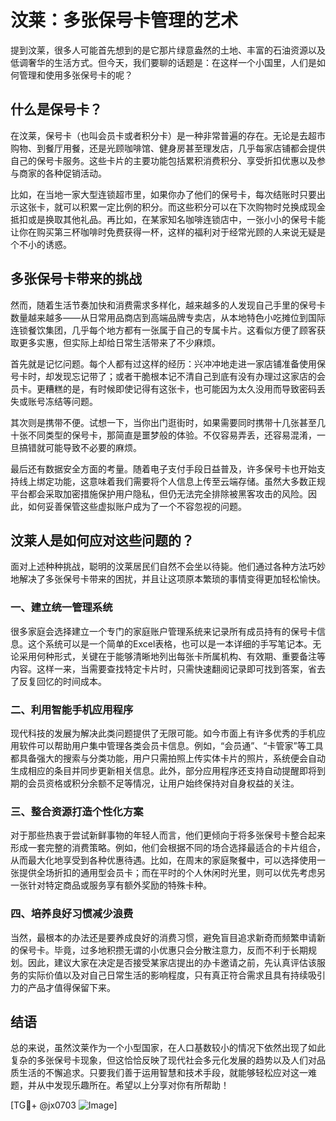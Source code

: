 # 汶莱：多张保号卡管理的艺术

提到汶莱，很多人可能首先想到的是它那片绿意盎然的土地、丰富的石油资源以及低调奢华的生活方式。但今天，我们要聊的话题是：在这样一个小国里，人们是如何管理和使用多张保号卡的呢？

## 什么是保号卡？

在汶莱，保号卡（也叫会员卡或者积分卡）是一种非常普遍的存在。无论是去超市购物、到餐厅用餐，还是光顾咖啡馆、健身房甚至理发店，几乎每家店铺都会提供自己的保号卡服务。这些卡片的主要功能包括累积消费积分、享受折扣优惠以及参与商家的各种促销活动。

比如，在当地一家大型连锁超市里，如果你办了他们的保号卡，每次结账时只要出示这张卡，就可以积累一定比例的积分。而这些积分可以在下次购物时兑换成现金抵扣或是换取其他礼品。再比如，在某家知名咖啡连锁店中，一张小小的保号卡能让你在购买第三杯咖啡时免费获得一杯，这样的福利对于经常光顾的人来说无疑是个不小的诱惑。

## 多张保号卡带来的挑战

然而，随着生活节奏加快和消费需求多样化，越来越多的人发现自己手里的保号卡数量越来越多——从日常用品商店到高端品牌专卖店，从本地特色小吃摊位到国际连锁餐饮集团，几乎每个地方都有一张属于自己的专属卡片。这看似方便了顾客获取更多实惠，但实际上却给日常生活带来了不少麻烦。

首先就是记忆问题。每个人都有过这样的经历：兴冲冲地走进一家店铺准备使用保号卡时，却发现忘记带了；或者干脆根本记不清自己到底有没有办理过这家店的会员卡。更糟糕的是，有时候即使记得有这张卡，也可能因为太久没用而导致密码丢失或账号冻结等问题。

其次则是携带不便。试想一下，当你出门逛街时，如果需要同时携带十几张甚至几十张不同类型的保号卡，那简直是噩梦般的体验。不仅容易弄丢，还容易混淆，一旦搞错就可能导致不必要的麻烦。

最后还有数据安全方面的考量。随着电子支付手段日益普及，许多保号卡也开始支持线上绑定功能，这意味着我们需要将个人信息上传至云端存储。虽然大多数正规平台都会采取加密措施保护用户隐私，但仍无法完全排除被黑客攻击的风险。因此，如何妥善保管这些虚拟账户成为了一个不容忽视的问题。

## 汶莱人是如何应对这些问题的？

面对上述种种挑战，聪明的汶莱居民们自然不会坐以待毙。他们通过各种方法巧妙地解决了多张保号卡带来的困扰，并且让这项原本繁琐的事情变得更加轻松愉快。

### 一、建立统一管理系统

很多家庭会选择建立一个专门的家庭账户管理系统来记录所有成员持有的保号卡信息。这个系统可以是一个简单的Excel表格，也可以是一本详细的手写笔记本。无论采用何种形式，关键在于能够清晰地列出每张卡所属机构、有效期、重要备注等内容。这样一来，当需要查找特定卡片时，只需快速翻阅记录即可找到答案，省去了反复回忆的时间成本。

### 二、利用智能手机应用程序

现代科技的发展为解决此类问题提供了无限可能。如今市面上有许多优秀的手机应用软件可以帮助用户集中管理各类会员卡信息。例如，“会员通”、“卡管家”等工具都具备强大的搜索与分类功能，用户只需拍照上传实体卡片的照片，系统便会自动生成相应的条目并同步更新相关信息。此外，部分应用程序还支持自动提醒即将到期的会员资格或积分余额不足等情况，让用户始终保持对自身权益的关注。

### 三、整合资源打造个性化方案

对于那些热衷于尝试新鲜事物的年轻人而言，他们更倾向于将多张保号卡整合起来形成一套完整的消费策略。例如，他们会根据不同的场合选择最适合的卡片组合，从而最大化地享受到各种优惠待遇。比如，在周末的家庭聚餐中，可以选择使用一张提供全场折扣的通用型会员卡；而在平时的个人休闲时光里，则可以优先考虑另一张针对特定商品或服务享有额外奖励的特殊卡种。

### 四、培养良好习惯减少浪费

当然，最根本的办法还是要养成良好的消费习惯，避免盲目追求新奇而频繁申请新的保号卡。毕竟，过多地积攒无谓的小优惠只会分散注意力，反而不利于长期规划。因此，建议大家在决定是否接受某家店提出的办卡邀请之前，先认真评估该服务的实际价值以及对自己日常生活的影响程度，只有真正符合需求且具有持续吸引力的产品才值得保留下来。

## 结语

总的来说，虽然汶莱作为一个小型国家，在人口基数较小的情况下依然出现了如此复杂的多张保号卡现象，但这恰恰反映了现代社会多元化发展的趋势以及人们对品质生活的不懈追求。只要我们善于运用智慧和技术手段，就能够轻松应对这一难题，并从中发现乐趣所在。希望以上分享对你有所帮助！

[TG💪+ @jx0703 ![Image](https://github.com/user-attachments/assets/dbca1d08-cadb-493c-b0ec-ad6f7a83f270)]